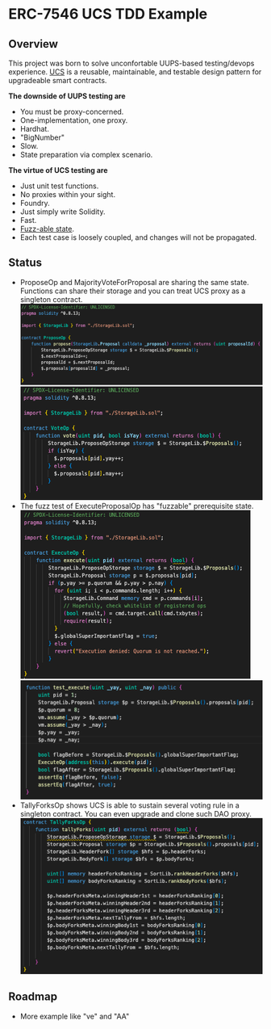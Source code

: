 # ERC-7546 UCS TDD Example

## Overview
This project was born to solve unconfortable UUPS-based testing/devops experience.
[UCS](https://www.ecdysis.xyz/opensource/erc7546%3Aucs) is a reusable, maintainable, and testable design pattern for upgradeable smart contracts.

**The downside of UUPS testing are**
  - You must be proxy-concerned.
  - One-implementation, one proxy.
  - Hardhat.
  - "BigNumber"
  - Slow.
  - State preparation via complex scenario.

**The virtue of UCS testing are**
  - Just unit test functions.
  - No proxies within your sight.
  - Foundry.
  - Just simply write Solidity.
  - Fast.
  - [Fuzz-able state](https://mirror.xyz/shogochiai.eth/qw8PutYbxhm3g8FaW9g4NjKq14giC8jVtq_aMFOvkSU).
  - Each test case is loosely coupled, and changes will not be propagated.

## Status
- ProposeOp and MajorityVoteForProposal are sharing the same state. Functions can share their storage and you can treat UCS proxy as a singleton contract.
  ![propose op](./docs/images/proposeop.png)
  ![majority vote for proposal op](./docs/images/voteop.png)
- The fuzz test of ExecuteProposalOp has "fuzzable" prerequisite state.
  ![execute op](./docs/images/executeop.png)
  ![test execute](./docs/images/testexecute.png)
- TallyForksOp shows UCS is able to sustain several voting rule in a singleton contract. You can even upgrade and clone such DAO proxy.
  ![tallyforks](./docs/images/tallyforks.png)


## Roadmap
- More example like "ve" and "AA"
